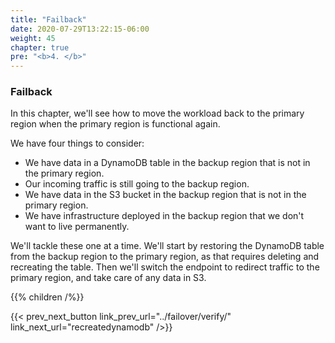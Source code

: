 ```yaml
---
title: "Failback"
date: 2020-07-29T13:22:15-06:00
weight: 45
chapter: true
pre: "<b>4. </b>"
---
```


### Failback

In this chapter, we'll see how to move the workload back to the primary region when the primary region is functional again.

We have four things to consider:

* We have data in a DynamoDB table in the backup region that is not in the primary region.
* Our incoming traffic is still going to the backup region.
* We have data in the S3 bucket in the backup region that is not in the primary region.
* We have infrastructure deployed in the backup region that we don't want to live permanently.

We'll tackle these one at a time.  We'll start by restoring the DynamoDB table from the backup region to the primary region, as that requires deleting and recreating the table.  Then we'll switch the endpoint to redirect traffic to the primary region, and take care of any data in S3.

{{% children /%}}

{{< prev_next_button link_prev_url="../failover/verify/" link_next_url="recreatedynamodb" />}}
